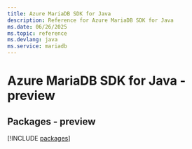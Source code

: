 ```yaml
---
title: Azure MariaDB SDK for Java
description: Reference for Azure MariaDB SDK for Java
ms.date: 06/26/2025
ms.topic: reference
ms.devlang: java
ms.service: mariadb
---
```

# Azure MariaDB SDK for Java - preview
## Packages - preview
[!INCLUDE [packages](mariadb-index.md)]